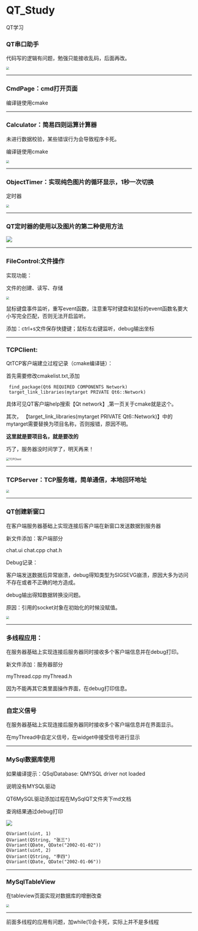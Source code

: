 # QT_Study
QT学习



### QT串口助手

代码写的逻辑有问题，勉强只能接收乱码，后面再改。

<img src="./Other/SerialHelper.png" style="zoom:50%;" />





------



### CmdPage：cmd打开页面

编译链使用cmake

------



### Calculator：简易四则运算计算器

未进行数据校验，某些错误行为会导致程序卡死。

编译链使用cmake



<img src="./Other/Calculator.png" style="zoom:50%;" />



------

### ObjectTimer：实现纯色图片的循环显示，1秒一次切换

定时器

<img src="./Other/ObjectTimer.png" style="zoom:50%;" />



------





### QT定时器的使用以及图片的第二种使用方法

![](./Other/QTimer.png)



------

### FileControl:文件操作

实现功能：

文件的创建、读写、存储

<img src="./Other/FileControl.png" style="zoom:50%;" />



鼠标键盘事件监听，重写event函数，注意重写时键盘和鼠标的event函数名要大小写完全匹配，否则无法开启监听。



添加：ctrl+s文件保存快捷键；鼠标左右键监听，debug输出坐标



------

### TCPClient:

QtTCP客户端建立过程记录（cmake编译链）：

首先需要修改cmakelist.txt,添加

```
 find_package(Qt6 REQUIRED COMPONENTS Network)
 target_link_libraries(mytarget PRIVATE Qt6::Network)
```

具体可见QT客户端help搜索【Qt network】,第一页关于cmake就是这个。

其次， 【target_link_libraries(mytarget PRIVATE Qt6::Network)】中的mytarget需要替换为项目名称，否则报错，原因不明。

**这里就是要项目名，就是要改的**



巧了，服务器没时间学了，明天再来！

<img src="./Other/TCPClient.png" alt="TCPClient" style="zoom:50%;" />



------

### TCPServer：TCP服务端，简单通信，本地回环地址

<img src="./Other/TCPServer.png" style="zoom:50%;" />





------

### QT创建新窗口

在客户端服务器基础上实现连接后客户端在新窗口发送数据到服务器

新文件添加：客户端部分

chat.ui	chat.cpp 	chat.h



Debug记录：

客户端发送数据后异常崩溃，debug得知类型为SIGSEVG崩溃，原因大多为访问不存在或者不正确的地方造成。

debug输出得知数据转换没问题。

原因：引用的socket对象在初始化的时候没赋值。

<img src="./Other/NewPage.png" style="zoom:50%;" />





------





### 多线程应用：

在服务器基础上实现连接后服务器同时接收多个客户端信息并在debug打印。



新文件添加：服务器部分

myThread.cpp 	myThread.h



因为不能再其它类里面操作界面，在debug打印信息。



------

### 自定义信号

在服务器基础上实现连接后服务器同时接收多个客户端信息并在界面显示。

在myThread中自定义信号，在widget中接受信号进行显示





------

### MySql数据库使用

如果编译提示：QSqlDatabase: QMYSQL driver not loaded

说明没有MYSQL驱动



QT6MySQL驱动添加过程在MySqlQT文件夹下md文档



查询结果通过debug打印

![](./Other/MySqlQT.png)

```
QVariant(uint, 1)
QVariant(QString, "张三")
QVariant(QDate, QDate("2002-01-02"))
QVariant(uint, 2)
QVariant(QString, "李四")
QVariant(QDate, QDate("2002-01-06"))
```

------



### MySqlTableView

在tableview页面实现对数据库的增删改查

<img src="./Other/MySqlTableView.png" style="zoom:50%;" />



------

前面多线程的应用有问题，加while(1)会卡死，实际上并不是多线程
